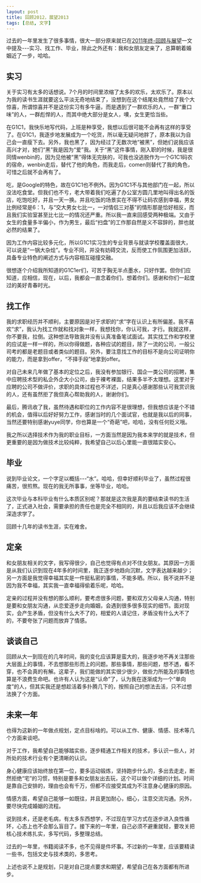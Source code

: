 ```yaml
---
layout: post
title: 回顾2012，展望2013
tags: [总结, 文字]
---
```


过去的一年里发生了很多事情，很大一部分原来就已在[2011年终-回顾与展望](http://youngsterxyf.github.com/BlackWhite/2012/01/01/2011-summary/)一文中提及---实习、找工作、毕业，除此之外还有：我和女朋友定亲了，总算朝着婚姻近了一步，哈哈。

## 实习

关于实习有太多的话想说。7个月的时间里浓缩了太多的欢乐，太欢乐了。原本以为我的读书生涯就要这么平淡无奇地结束了，没想到在这个结尾处竟然给了我个大惊喜，所谓惊喜并不是这份实习有多牛逼，而是遇到了一群欢乐的人，一群“重口味”的人，一群彪悍的人，而其中绝大部分是女人，噢，女生更恰当些。

在G1C1，我快乐地写代码，上班是种享受，我想以后很可能不会再有这样的享受了。在G1C1，我逐步地发展成为一个吃货，所以毫无疑问地胖了，原本我以为自己会一直瘦下去。另外，我也黑了，因为经过了无数次地“被黑”，但她们说我应该高兴才对，她们“黑”我是因为“爱”我。关于“黑”这件事情，刚入职的时候，我是很同情wenbin的，因为见他被“黑”得体无完肤的，可我也没逃脱作为一个G1C1码农的宿命，wenbin走后，替代了他的角色，而我走后，comen则替代了我的角色，可惜之后就不会再有了。

吃，是Google的特色，故在G1C1也不例外。因为G1C1不与其他部门在一起，所以没法吃食堂。但我们也不亏，老大带着我们吃遍了办公室方圆几里地叫得出名的饭店，吃饱吃好，并且一天一换。并且吃饭的场景实在不得不让码农感到幸福，男女比例经常是6：1，与“交大男女七比一，一对情侣三对基”的情形那是恰好相反，而且我们实验室甚至比七比一的情况还严重。所以我一直来回感受两种极端。又由于女生的食量多半偏小，作为男生，最后“扫盘”的工作那自然是义不容辞的，胖也就必然的结果了。

因为工作内容比较多元化，所以G1C1实习生的专业背景与就读学校覆盖面很大，可以说是“一锅大杂烩”。专业不同，并没有妨碍交流，反而使工作氛围更加活跃，具备专业特色的阐述方式与内容相互碰撞交融。

很想逐个介绍我所知道的G1C1er们，可苦于胸无半点墨水，只好作罢。但你们应知道，应相信，现在，以后，我都会一直念着你们，想着你们。感谢和你们一起度过的美好青春时光。

## 找工作

我的求职经历并不顺利，主要原因是对于求职的“求”字在认识上有所偏差。我不喜欢“求”，我认为找工作就和找对象一样，我想找你，你认可我，才行。我就这样，你不要我，拉倒。这种想法导致我并没有认真准备笔试面试。其实找工作和学校里的应试是一样一样的，所以你得做题，各种应试的题目，除了一流的公司，一般公司考的都是老题目或者类似的题目。另外，要注意找工作的目标不是向公司证明你的能力，而是拿到offer，“不择手段”地拿到offer。

对自己未来几年做了基本的定位之后，我没有参加银行、国企一类公司的招聘，集中应聘技术型的私企外企大小公司，由于裸考裸面，结果多半不太理想。这里对于应聘的公司不做评价，求职的具体过程也不详述，只是真心感谢那些认可我赏识我的人，还有虽然拒了我但真心帮助我的人，谢谢你们。

最后，腾讯收了我，虽然待遇和职位的工作内容不是很理想，但我想应该是个不错的机会，值得以后好好努力工作，感谢当时的几个面试官，也就是我以后的同事，当然还要特别感谢yuye同学，你也算是一个“奇葩”吧，哈哈，没有任何贬义哦。

我之所以选择技术作为我的职业目标，一方面当然是因为我本来学的就是技术，但更重要的是因为做技术比较纯粹，我希望自己以后心里能一直很踏实安心。

## 毕业

说到毕业论文，一个字足以概括---“水”。哈哈，但幸好顺利毕业了，虽然过程很痛苦，很煎熬。现在的我无所事事，坐等毕业，哈哈。

这次毕业与本科毕业有什么本质区别呢？那就是这次我是真的要结束读书的生活了，正式进入社会，需要承担的责任也是完全不相同的，并且以后我应该不会继续深造求学了。

回顾十几年的读书生涯，实在难舍。

## 定亲

和女朋友相关的文字，我写得很少，自己也觉得有点对不住女朋友。其原因一方面是从我们认识到现在4年多的时间里，我正逐步地趋向沉默，文字表达越来越少；另一方面是我觉得幸福其实是一件挺私密的事情，不能多晒。所以，我不说并不是因为我不幸福，其实我一直幸福得偷着乐呢，哈哈。

定亲的过程并没有想的那么顺利，要考虑很多问题，要和双方父母亲人沟通，特别是要和女朋友沟通，从恋爱逐步走向婚姻，会遇到很多很多现实的细节。面对现实，会产生矛盾，但没有什么大不了的，相爱的人请记住，矛盾没有什么大不了的，不要夸张了问题而放弃了情感。

## 谈谈自己

回顾从大一到现在的几年时间，我的变化应该算是蛮大的，我逐步地不再关注那些大层面上的事情，不去想那些形而上的问题。那些事情，那些问题，想不透，看不穿，也不会真的有解。这辈子，我们能做的其实很少很少，做些力所能及的事情也算是不浪费生命吧。也许有人认为这是“认命”了，认为我在逐渐成为一个“单向度”的人，但其实我还是想趁活着多扑腾几下的，按照自己的想法去活，只不过想法换了个方面。


## 未来一年

也得为这新的一年做点规划，定点目标啥的。可以从工作、健康、情感、技术等几个方面来谈吧。

对于工作，我希望自己能够踏实些，逐步精通工作相关的技术，多认识一些人，对所处的技术行业有个更清晰的认识。

身心健康应该始终放在第一位，要多运动锻炼，坚持跑步什么的，多出去走走，断然拒绝“宅”的习惯，特别是要多和女朋友出去玩，这个可以做个详细的计划。时间是靠自己安排的，理由也会有千万，但都不应接受其成为不注意身心健康的原因。

情感方面，希望自己能够一如既往，并且更加耐心，细心，注意交流沟通。另外，要尽快完成婚姻的流程。

说到技术，还是老毛病，有太多东西想学，不过现在学习方式在逐步进入良性循环，心态上也不会那么盲目了。接下来的一年里，自己必须不避重就轻，要攻关把核心技术练扎实，多写代码，多整理总结。

过去的一年里，书籍阅读不多，也不见得是件坏事。不过新的一年里，应该要精读一些书，包括文史与技术类的，多思考。

上述也说不上是规划，只是对自己提点要求和期望，希望自己在各方面都有所进步。
